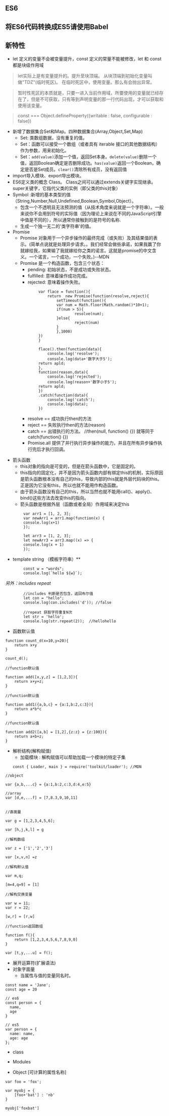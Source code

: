 ## ES6

## 将ES6代码转换成ES5请使用Babel


## 新特性
* let 定义的变量不会被变量提升，const 定义的常量不能被修改，let 和 const 都是块级作用域

>let实际上是有变量提升的。提升至块顶端。 从块顶端到初始化变量叫做"TDZ"(临时死区)。 在临时死区中，使用变量。那么有会抛出异常。

>暂时性死区的本质就是，只要一进入当前作用域，所要使用的变量就已经存在了，但是不可获取，只有等到声明变量的那一行代码出现，才可以获取和使用该变量。

> const === Object.defineProperty({writable : false, configurable : false})

* 新增了数据集合Set和Map。四种数据集合(Array,Object,Set,Map)
    - Set: 类数组数据，没有重复的值。
    - Set：函数可以接受一个数组（或者具有 iterable 接口的其他数据结构）作为参数，用来初始化。
    - Set：`add(value)`添加一个值，返回Set本身。`delete(value)`删除一个值，返回Boolean确定是否删除成功。`has(value)`返回一个Boolean，确定是否是Set成员。`clear()`清除所有成员，没有返回值 
* import导入模块、export导出模块。
* ES6定义类的概念 Class。 Class之间可以通过extends关键字实现继承。super关键字，它指代父类的实例（即父类的this对象）
* Symbol :新增的基本类型的值（String,Number,Null,Undefined,Boolean,Symbol,Object）。 
    - 包含一个不透明且无法预测的值（从技术角度来说就是一个字符串）。一般来说你不会用到符号的实际值（因为理论上来说在不同的JavaScript引擎中值是不同的），所以通常你接触到的是符号的名称.
    - 生成一个独一无二的'类字符串'的值。
* Promise
    - Promise 对象用于一个异步操作的最终完成（或失败）及其结果值的表示。(简单点说就是处理异步请求。。我们经常会做些承诺，如果我赢了你就嫁给我，如果输了我就嫁给你之类的诺言。这就是promise的中文含义。一个诺言，一个成功，一个失败。)--MDN
    - Promise 是一个构造函数，包含三个状态：
        - pending: 初始状态，不是成功或失败状态。
        - fulfilled: 意味着操作成功完成。
        - rejected: 意味着操作失败。
        ```
                var flace = function(){
                    return  new Promise(function(resolve,reject){
                        setTimeout(function(){
                        var num = Math.floor(Math.random()*10+1);
                        if(num > 5){
                                resolve(num);
                        }else{
                                reject(num)
                        }
                        },1000)
                })
                }

                flace().then(function(data){
                    console.log('resolve');
                    console.log(data+'数字大于5');
                return apld;
                },
                function(reason,data){
                    console.log('rejected');
                    console.log(reason+'数字小于5');
                return apld;
                })
                .catch(function(data){
                    console.log('catch');
                    console.log(data);
                })
        ```
        * resolve == 成功执行then的方法
        * reject == 失败执行then的方法(reason)
        * catch == 出错执行的方法。 //then(null, function() {}) 就等同于catch(function() {})
        * Promise.all 提供了并行执行异步操作的能力，并且在所有异步操作执行完后才执行回调。

+ 箭头函数
    - this对象的指向是可变的，但是在箭头函数中，它是固定的。
    - this指向的固定化，并不是因为箭头函数内部有绑定this的机制，实际原因是箭头函数根本没有自己的this，导致内部的this就是外层代码块的this。正是因为它没有this，所以也就不能用作构造函数。
    - 由于箭头函数没有自己的this，所以当然也就不能用call()、apply()、bind()这些方法去改变this的指向。
    - 箭头函数是根据外层（函数或者全局）作用域来决定this

``` 
        var arr1 = [1, 2, 3];
        var newArr1 = arr1.map(function(x) {
        console.log(x+1)
        });

        let arr3 = [1, 2, 3];
        let newArr3 = arr3.map((x) => {
        console.log(x + 1)
        });
```
* template string （模板字符串）**
```
        const w = "words";
        console.log(`hello ${w}`);

```
_另外：includes repeat_
```
        //includes 判断是否包含，返回布尔值
        let con = "hello";
        console.log(con.includes('d')); //false

        //repeat 获取字符重复N次
        let str = 'hello';
        console.log(str.repeat(2));  //hellohello
```
* 函数默认值
```
function count_d(x=10,y=20){
    return x+y
}

count_d();

//function默认值

function add([x,y,z] = [1,2,3]){
    return x+y+z;
}

//function默认值

function add1({a,b,c} = {a:1,b:2,c:3}){
    return a*b*c
}

//function默认值

function add2([a,b] = [1,2],{z:z} = {z:100}){
    return a+b+z;
}
```
* 解析结构(解构赋值)
    - 加载模块 : 解构赋值可以帮助加载一个模块的特定子集
    ```
    const { Loader, main } = require('toolkit/loader'); //MDN
    ```
```
//object

var {a,b,...c} = {a:1,b:2,c:3,d:4,e:5}

//array
var [d,e,...f] = [7,8.3,9,10,11]


//直面量

var g = [1,2,3,4,5,6];

var [h,j,k,l] = g

//解构数组

var z = ['1','2','3']

var [x,v,n] =z

//解构默认值

var m,q;

[m=4,q=9] = [1]

//解构交换变量

var w = 11;
var r = 22;

[w,r] = [r,w]

//function返回数组

function f(){
    return [1,2,3,4,5,6,7,8,9,0]
}

var [t,y,...u] = f();
```
* 展开运算符(扩展语法)
* 对象字面量
    - 当属性与值的变量同名时。
```
const name = 'Jane';
const age = 20

// es6
const person = {
  name,
  age
}

// es5
var person = {
  name: name,
  age: age
};
```
* class
* Modules

* Object [可计算的属性名称]
```
var foo = 'fox';

var myobj = {
    [foo+'bat'] : 'nb'
}

myobj['foxbat']
```